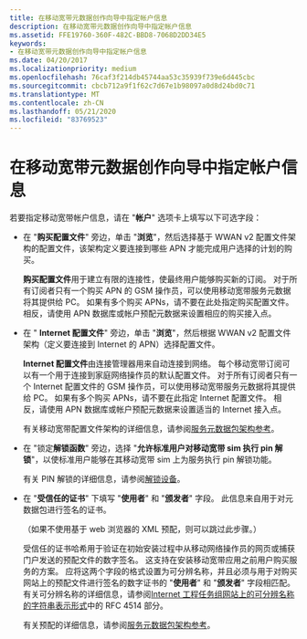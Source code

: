 ```yaml
---
title: 在移动宽带元数据创作向导中指定帐户信息
description: 在移动宽带元数据创作向导中指定帐户信息
ms.assetid: FFE19760-360F-482C-BBD8-7068D2DD34E5
keywords:
- 在移动宽带元数据创作向导中指定帐户信息
ms.date: 04/20/2017
ms.localizationpriority: medium
ms.openlocfilehash: 76caf3f214db45744aa53c35939f739e6d445cbc
ms.sourcegitcommit: cbcb712a9f1f62c7d67e1b98097a0d8d24bd0c71
ms.translationtype: MT
ms.contentlocale: zh-CN
ms.lasthandoff: 05/21/2020
ms.locfileid: "83769523"
---
```

# <a name="specify-account-information-in-the-mobile-broadband-metadata-authoring-wizard"></a>在移动宽带元数据创作向导中指定帐户信息


若要指定移动宽带帐户信息，请在 "**帐户**" 选项卡上填写以下可选字段：

-   在 "**购买配置文件**" 旁边，单击 "**浏览**"，然后选择基于 WWAN v2 配置文件架构的配置文件，该架构定义要连接到哪些 APN 才能完成用户选择的计划的购买。

    **购买配置文件**用于建立有限的连接性，使最终用户能够购买新的订阅。 对于所有订阅者只有一个购买 APN 的 GSM 操作员，可以使用移动宽带服务元数据将其提供给 PC。 如果有多个购买 APNs，请不要在此处指定购买配置文件。 相反，请使用 APN 数据库或帐户预配元数据来设置相应的购买接入点。

-   在 " **Internet 配置文件**" 旁边，单击 "**浏览**"，然后根据 WWAN v2 配置文件架构（定义要连接到 Internet 的 APN）选择配置文件。

    **Internet 配置文件**由连接管理器用来自动连接到网络。 每个移动宽带订阅可以有一个用于连接到家庭网络操作员的默认配置文件。 对于所有订阅者只有一个 Internet 配置文件的 GSM 操作员，可以使用移动宽带服务元数据将其提供给 PC。 如果有多个购买 APNs，请不要在此指定 Internet 配置文件。 相反，请使用 APN 数据库或帐户预配元数据来设置适当的 Internet 接入点。

    有关移动宽带配置文件架构的详细信息，请参阅[服务元数据包架构参考](https://docs.microsoft.com/windows-hardware/drivers/mobilebroadband/service-metadata-package-schema-reference)。

-   在 "锁定**解锁函数**" 旁边，选择 "**允许标准用户对移动宽带 sim 执行 pin 解锁**"，以使标准用户能够在其移动宽带 sim 上为服务执行 pin 解锁功能。

    有关 PIN 解锁的详细信息，请参阅[解锁设备](https://docs.microsoft.com/windows-hardware/drivers/mobilebroadband/unlock-a-device)。

-   在 "**受信任的证书**" 下填写 "**使用者**" 和 "**颁发者**" 字段。 此信息来自用于对元数据包进行签名的证书。

    （如果不使用基于 web 浏览器的 XML 预配，则可以跳过此步骤。）

    受信任的证书哈希用于验证在初始安装过程中从移动网络操作员的网页或捕获门户发送的预配文件的数字签名。 这支持在安装移动宽带应用之前用户购买服务的方案。 应将这两个字段的格式设置为可分辨名称，并且必须与用于对购买网站上的预配文件进行签名的数字证书的 "**使用者**" 和 "**颁发者**" 字段相匹配。 有关可分辨名称的详细信息，请参阅[Internet 工程任务组网站上的可分辨名称的字符串表示形式](https://www.ietf.org/rfc/rfc4514.txt)中的 RFC 4514 部分。

    有关预配的详细信息，请参阅[服务元数据包架构参考](https://docs.microsoft.com/windows-hardware/drivers/mobilebroadband/service-metadata-package-schema-reference)。

 

 





